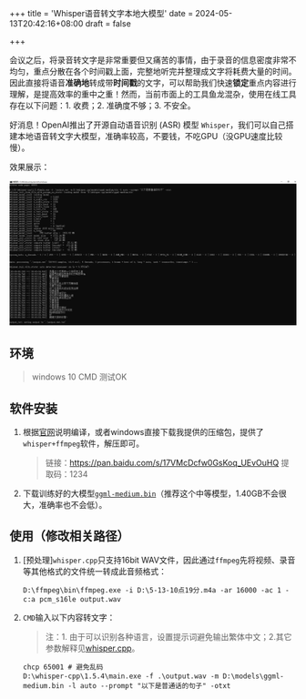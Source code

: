 +++
title = 'Whisper语音转文字本地大模型'
date = 2024-05-13T20:42:16+08:00
draft = false

+++

会议之后，将录音转文字是非常重要但又痛苦的事情，由于录音的信息密度非常不均匀，重点分散在各个时间戳上面，完整地听完并整理成文字将耗费大量的时间。  因此直接将语音**准确地**转成带**时间戳**的文字，可以帮助我们快速**锁定**重点内容进行理解，是提高效率的重中之重！然而，当前市面上的工具鱼龙混杂，使用在线工具存在以下问题：1. 收费；2. 准确度不够；3. 不安全。

好消息！OpenAI推出了开源自动语音识别 (ASR) 模型 `Whisper`，我们可以自己搭建本地语音转文字大模型，准确率较高，不要钱，不吃GPU（没GPU速度比较慢）。

效果展示：


![image-20240513225204354](https://raw.githubusercontent.com/HushWay/Typora-img/main/img/image-20240513225204354.png)

## 环境

> windows 10 CMD 测试OK

## 软件安装

1. 根据[官网](https://github.com/ggerganov/whisper.cpp)说明编译，或者windows直接下载我提供的压缩包，提供了`whisper+ffmpeg`软件，解压即可。

   > 链接：https://pan.baidu.com/s/17VMcDcfw0GsKoq_UEvOuHQ 
   > 提取码：1234

2. 下载训练好的大模型[`ggml-medium.bin`](https://huggingface.co/ggerganov/whisper.cpp/blob/main/ggml-medium.bin)（推荐这个中等模型，1.40GB不会很大，准确率也不会低）。

## 使用（修改相关路径）

1. [预处理]`whisper.cpp`只支持16bit WAV文件，因此通过`ffmpeg`先将视频、录音等其他格式的文件统一转成此音频格式：

   ```
   D:\ffmpeg\bin\ffmpeg.exe -i D:\5-13-10点19分.m4a -ar 16000 -ac 1 -c:a pcm_s16le output.wav 
   ```


2. `CMD`输入以下内容转文字：

   > 注：1.  由于可以识别各种语言，设置提示词避免输出繁体中文；2.其它参数解释见[whisper.cpp](https://github.com/ggerganov/whisper.cpp)。
   >
   ```
   chcp 65001 # 避免乱码
   D:\whisper-cpp\1.5.4\main.exe -f .\output.wav -m D:\models\ggml-medium.bin -l auto --prompt "以下是普通话的句子" -otxt
	```
